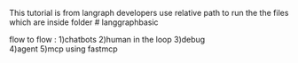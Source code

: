 This tutorial is from langraph developers 
use relative path to run the the files which are inside folder # langgraphbasic


flow to flow :
1)chatbots
2)human in the loop 
3)debug  
4)agent
5)mcp using fastmcp